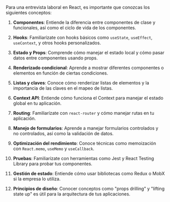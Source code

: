 Para una entrevista laboral en React, es importante que conozcas los siguientes conceptos:

1. **Componentes**: Entiende la diferencia entre componentes de clase y funcionales, así como el ciclo de vida de los componentes.

2. **Hooks**: Familiarízate con hooks básicos como `useState`, `useEffect`, `useContext`, y otros hooks personalizados.

3. **Estado y Props**: Comprende cómo manejar el estado local y cómo pasar datos entre componentes usando props.

4. **Renderizado condicional**: Aprende a mostrar diferentes componentes o elementos en función de ciertas condiciones.

5. **Listas y claves**: Conoce cómo renderizar listas de elementos y la importancia de las claves en el mapeo de listas.

6. **Context API**: Entiende cómo funciona el Context para manejar el estado global en tu aplicación.

7. **Routing**: Familiarízate con `react-router` y cómo manejar rutas en tu aplicación.

8. **Manejo de formularios**: Aprende a manejar formularios controlados y no controlados, así como la validación de datos.

9. **Optimización del rendimiento**: Conoce técnicas como memoización con `React.memo`, `useMemo` y `useCallback`.

10. **Pruebas**: Familiarízate con herramientas como Jest y React Testing Library para probar tus componentes.

11. **Gestión de estado**: Entiende cómo usar bibliotecas como Redux o MobX si la empresa lo utiliza.

12. **Principios de diseño**: Conocer conceptos como "props drilling" y "lifting state up" es útil para la arquitectura de tus aplicaciones.

